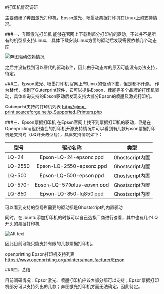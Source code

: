 #打印机情况调研

主要调研了奔图激光打印机，Epson激光、喷墨及票据打印机在Linux上的支持情况。                                                                     

###一、奔图激光打印机
能够在官网上下载到部分打印机的驱动，不过并不是所有的机型都支持Linux。
具体下载安装Linux方面的驱动后发现需要依赖几个动态库

![奔图驱动依赖情况](https://github.com/taocr/printer-analysis/blob/master/report/raw/20160506205023.png)


之后并没有找到可以替代的驱动软件，因此由于动态库的原因可能没有办法支持，待定。

###二、Epson激光、喷墨打印机
官网上有Linux的驱动下载，但是都不开源。
作为替代，找到了Gutenprint软件，它可以提供Epson、佳能等多个品牌的打印机驱动，具体查询支持的Epson驱动后发现支持大部分Epson的喷墨及激光打印机。

Gutenprint支持的打印机列表
http://gimp-print.sourceforge.net/p_Supported_Printers.php

###三、Epson票据打印机
在Epson官网上找不到票据打印机的驱动，但是在Openprinting组织查到的打印机开源支持情况中可以看到有几款Epson票据打印机是支持的（LQ开头的型号），具体支持情况如下：

|型号    |驱动名称                    |类型                |
|--------|:--------------------------:|:------------------:|   
|LQ-24   |Epson-LQ-24-epsonc.ppd      |Ghostscript内置     |
|LQ-2550 |Epson-LQ-2550-epsonc.ppd    |Ghostscript内置     |   
|LQ-500  |Epson-LQ-500-epson.ppd      |Ghostscript内置     |   
|LQ-570+ |Epson-LQ-570plus-epson.ppd  |Ghostscript内置     |   
|LQ-850  |Epson-LQ-850-lq850.ppd      |Ghostscript内置     |   
可以看到支持的型号所需要的驱动都是Ghostscript的内置驱动

同时，在ubuntu添加打印机的时候可以自己选择厂商进行查看，其中也有几个LQ开头的票据打印机

![Alt text](https://github.com/taocr/printer-analysis/blob/master/report/raw/20160506221123.png)

因此目前可能只能支持有限的几款票据打印机。

openprinting Epson打印机支持列表
https://www.openprinting.org/printers/manufacturer/Epson

###四、总结

目前调研情况：Epson激光、喷墨打印机应该大部分都可以支持；Epson票据打印机部分可以支持列出的几款；奔图激光打印机方面无法确定，因此待定。
